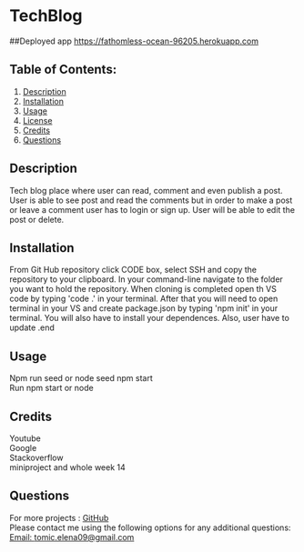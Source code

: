 # TechBlog

##Deployed app
https://fathomless-ocean-96205.herokuapp.com

## Table of Contents:
  1. [Description](#Description)
  2. [Installation](#Installation)
  3. [Usage](#Usage)
  4. [License](#License)
  5. [Credits](#Credits)
  6. [Questions](#Questions) 

## Description
Tech blog place where user can read, comment and even publish a post.
User is able to see post and read the comments but in order to make a post or leave a comment user has to login or sign up.
User will be able to edit the post or delete.

## Installation
From Git Hub repository click CODE box, select SSH and copy the repository to your clipboard. In your command-line navigate to the folder you want to hold the repository. When cloning is completed open th VS code by typing 'code .' in your terminal. After that you will need to open terminal in your VS and create package.json by typing 'npm init' in your terminal. 
You will also have to install your dependences.
Also, user have to update .end 
## Usage 
Npm run seed or node seed
npm start
<br>
Run npm start or node 

## Credits
Youtube
<br>
Google
<br>
Stackoverflow
<br>
miniproject and whole week 14 
## Questions
For more projects :
[GitHub](https://github.com/JelenaTomic)
<br>
Please contact me using the following options for any additional questions:
<br>
[Email: tomic.elena09@gmail.com](mailto:tomic.elena09@gmail.com)